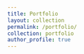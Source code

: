 ```yaml
---
title: Portfolio
layout: collection
permalink: /portfolio/
collection: portfolio
author_profile: true
---
```

